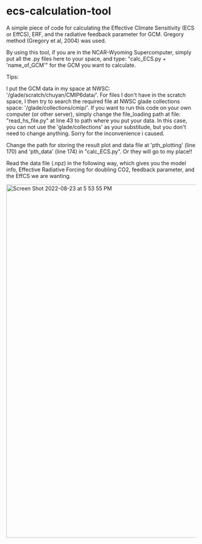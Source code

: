 # ecs-calculation-tool
A simple piece of code for calculating the Effective Climate Sensitivity (ECS or EffCS), ERF, and the radiative feedback parameter for GCM. Gregory method (Gregory et al, 2004) was used.

By using this tool, if you are in the NCAR-Wyoming Supercomputer, simply put all the .py files here to your space, and type: "calc_ECS.py + 'name_of_GCM'" for the GCM you want to calculate.

Tips:

I put the GCM data in my space at NWSC: '/glade/scratch/chuyan/CMIP6data/'. For files I don't have in the scratch space, I then try to search the required file at NWSC glade collections space: '/glade/collections/cmip/'.
If you want to run this code on your own computer (or other server), simply change the file_loading path at file: "read_hs_file.py" at line 43 to path where you put your data. In this case, you can not use the 'glade/collections' as your substitude, but you don't need to change anything. Sorry for the inconvenience i caused.

Change the path for storing the result plot and data file at 'pth_plotting' (line 170) and 'pth_data' (line 174) in "calc_ECS.py". Or they will go to my place!!

Read the data file (.npz) in the following way, which gives you the model info, Effective Radiative Forcing for doubling CO2, feedback parameter, and the EffCS we are wanting.

<img width="937" alt="Screen Shot 2022-08-23 at 5 53 55 PM" src="https://user-images.githubusercontent.com/81000501/186295476-e7f22b55-d169-42d6-a43e-7eb33dc3a623.png">
